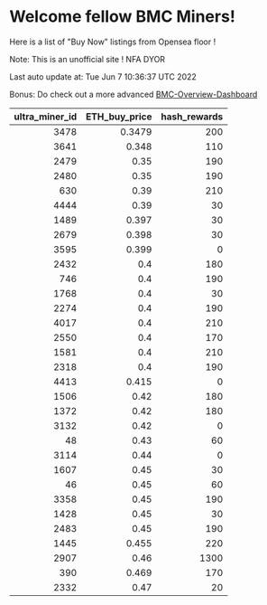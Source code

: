 # Welcome fellow BMC Miners!
Here is a list of "Buy Now" listings from Opensea floor !

Note: This is an unofficial site ! NFA DYOR

Last auto update at: Tue Jun  7 10:36:37 UTC 2022

Bonus: Do check out a more advanced [BMC-Overview-Dashboard](https://dune.com/defifunk/BMC-Overview-Dashboard)


|   ultra_miner_id |   ETH_buy_price |   hash_rewards |
|-----------------:|----------------:|---------------:|
|             3478 |          0.3479 |            200 |
|             3641 |          0.348  |            110 |
|             2479 |          0.35   |            190 |
|             2480 |          0.35   |            190 |
|              630 |          0.39   |            210 |
|             4444 |          0.39   |             30 |
|             1489 |          0.397  |             30 |
|             2679 |          0.398  |             30 |
|             3595 |          0.399  |              0 |
|             2432 |          0.4    |            180 |
|              746 |          0.4    |            190 |
|             1768 |          0.4    |             30 |
|             2274 |          0.4    |            190 |
|             4017 |          0.4    |            210 |
|             2550 |          0.4    |            170 |
|             1581 |          0.4    |            210 |
|             2318 |          0.4    |            190 |
|             4413 |          0.415  |              0 |
|             1506 |          0.42   |            180 |
|             1372 |          0.42   |            180 |
|             3132 |          0.42   |              0 |
|               48 |          0.43   |             60 |
|             3114 |          0.44   |              0 |
|             1607 |          0.45   |             30 |
|               46 |          0.45   |             60 |
|             3358 |          0.45   |            190 |
|             1428 |          0.45   |             30 |
|             2483 |          0.45   |            190 |
|             1445 |          0.455  |            220 |
|             2907 |          0.46   |           1300 |
|              390 |          0.469  |            170 |
|             2332 |          0.47   |             20 |